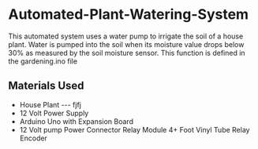 # Automated-Plant-Watering-System
This automated system uses a water pump to irrigate the soil of a house plant. Water is pumped into the soil when its moisture value drops below 30% as measured by the soil moisture sensor. This function is defined in the gardening.ino file
## Materials Used
- House Plant --- fjfj
- 12 Volt Power Supply    
- Arduino Uno with Expansion Board
- 12 Volt pump
Power Connector
Relay Module
4+ Foot Vinyl Tube
Relay
Encoder
